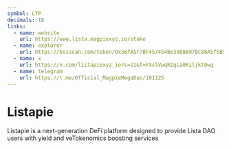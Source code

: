 ```yaml
---
symbol: LTP
decimals: 18
links:
  - name: website
    url: https://www.lista.magpiexyz.io/stake
  - name: explorer
    url: https://bscscan.com/token/0x56fA5F7BF457454Be33D8B978C86A5f5B9DD84C2
  - name: x
    url: https://x.com/listapiexyz_io?s=21&t=FXslVwqRZgLa0Riljkt9wg
  - name: telegram
    url: https://t.me/Official_MagpieMegaDao/101125
---
```


# Listapie

Listapie is a next-generation DeFi platform designed to provide Lista DAO users with yield and veTokenomics boosting services
